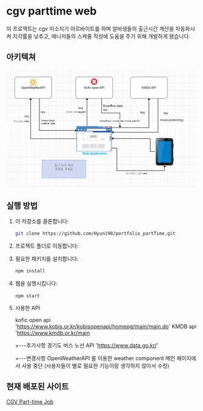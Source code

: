 # cgv parttime web

이 프로젝트는 cgv 미소지기 아르바이트를 하며 알바생들의 출근시간 계산을 자동화시켜 지각률을 낮추고, 매니저들의
스케줄 작성에 도움을 주기 위해 개발하게 됐습니다.

## 아키텍쳐

![아키텍쳐 이미지](./relative/system.png)

## 실행 방법

1. 이 저장소를 클론합니다:

   ```bash
   git clone https://github.com/Hyun198/portfolio_partTime.git
   ```

2. 프로젝트 폴더로 이동합니다:

3. 필요한 패키지를 설치합니다:

   ```bash
   npm install
   ```

4. 웹을 실행시킵니다:

   `npm start`

5. 사용한 API

   kofic open api 'https://www.kobis.or.kr/kobisopenapi/homepg/main/main.do'
   KMDB api 'https://www.kmdb.or.kr/main

   +---추가사항
   경기도 버스 노선 API 'https://www.data.go.kr/'

   +---변경사항
   OpenWeatherAPI 를 이용한 weather component 메인 페이지에서 사용 중단 (사용자들이 별로 필요한 기능이랑 생각하지 않아서 수정)

## 현재 배포된 사이트

[CGV Part-time Job](https://cgvparttime.netlify.app/)
